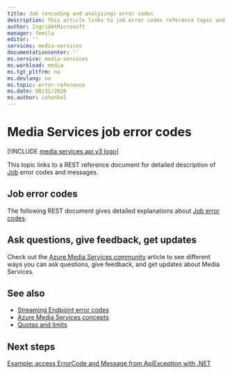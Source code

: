```yaml
---
title: Job (encoding and analyzing) error codes
description: This article links to job error codes reference topic and gives useful links to related topics.
author: IngridAtMicrosoft
manager: femila
editor: ''
services: media-services
documentationcenter: ''
ms.service: media-services
ms.workload: media
ms.tgt_pltfrm: na
ms.devlang: na
ms.topic: error-reference
ms.date: 08/31/2020
ms.author: inhenkel
---
```


# Media Services job error codes

[!INCLUDE [media services api v3 logo](./includes/v3-hr.md)]

This topic links to a REST reference document for detailed description of [Job](transforms-jobs-concept.md) error codes and messages.

## Job error codes

The following REST document gives detailed explanations about [Job error codes](/rest/api/media/jobs/get#joberrorcode).

## Ask questions, give feedback, get updates

Check out the [Azure Media Services community](media-services-community.md) article to see different ways you can ask questions, give feedback, and get updates about Media Services.

## See also

- [Streaming Endpoint error codes](streaming-endpoint-error-codes.md)
- [Azure Media Services concepts](concepts-overview.md)
- [Quotas and limits](limits-quotas-constraints-reference.md)

## Next steps

[Example: access ErrorCode and Message from ApiException with .NET](configure-connect-dotnet-howto.md#connect-to-the-net-client)

